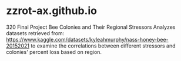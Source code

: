 # zzrot-ax.github.io
320 Final Project
Bee Colonies and Their Regional Stressors
Analyzes datasets retrieved from: https://www.kaggle.com/datasets/kyleahmurphy/nass-honey-bee-20152021
to examine the correlations between different stressors and colonies' percent loss based on region.

